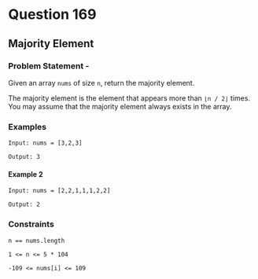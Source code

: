 # Question 169
## Majority Element
### Problem Statement - 

Given an array `nums` of size `n`, return the majority element.

The majority element is the element that appears more than `⌊n / 2⌋` times. You may assume that the majority element always exists in the array.

### Examples
```
Input: nums = [3,2,3]

Output: 3
```

#### Example 2
```
Input: nums = [2,2,1,1,1,2,2]

Output: 2
```
### Constraints
```
n == nums.length

1 <= n <= 5 * 104

-109 <= nums[i] <= 109
```



